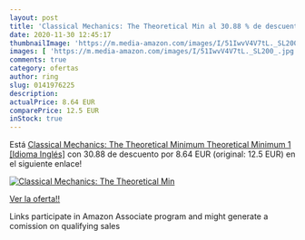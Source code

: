 ```yaml
---
layout: post
title: 'Classical Mechanics: The Theoretical Min al 30.88 % de descuento'
date: 2020-11-30 12:45:17
thumbnailImage: 'https://m.media-amazon.com/images/I/51IwvV4V7tL._SL200_.jpg'
images: [ 'https://m.media-amazon.com/images/I/51IwvV4V7tL._SL200_.jpg' ]
comments: true
category: ofertas
author: ring
slug: 0141976225
description:
actualPrice: 8.64 EUR
comparePrice: 12.5 EUR
inStock: true
---
```


Está [Classical Mechanics: The Theoretical Minimum  Theoretical Minimum 1  [Idioma Inglés]](https://www.amazon.es/dp/0141976225/?tag=tolees-21) con 30.88 de descuento por 8.64 EUR (original: 12.5 EUR) en el siguiente enlace!

[![Classical Mechanics: The Theoretical Min](https://m.media-amazon.com/images/I/51IwvV4V7tL._SL200_.jpg)](https://www.amazon.es/dp/0141976225/?tag=tolees-21)

[Ver la oferta!!](https://www.amazon.es/dp/0141976225/?tag=tolees-21)

Links participate in Amazon Associate program and might generate a comission on qualifying sales



